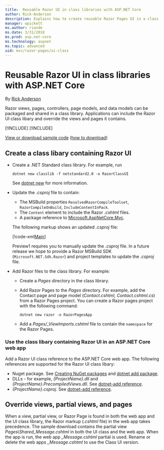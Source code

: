 ```yaml
---
title:  Reusable Razor UI in class libraries with ASP.NET Core
author: Rick-Anderson
description: Explains how to create reusable Razor Pages UI in a class library.
manager: wpickett
ms.author: riande
ms.date: 3/31/2018
ms.prod: asp.net-core
ms.technology: aspnet
ms.topic: advanced
uid: mvc/razor-pages/ui-class
---
```

# Reusable Razor UI in class libraries with ASP.NET Core

By [Rick Anderson](https://twitter.com/RickAndMSFT)

Razor views, pages, controllers, page models, and data models can be packaged and shared in a class library. Applications can include the Razor UI class libary and override the views and pages it contains.

[!INCLUDE[](~/includes/2.1-required.md)]
[!INCLUDE[](~/includes/2.1.md)]

[View or download sample code](https://github.com/aspnet/Docs/tree/master/aspnetcore/mvc/razor-pages/ui-class/sample) ([how to download](xref:tutorials/index#how-to-download-a-sample))

## Create a class libary containing Razor UI

* Create a .NET Standard class library. For example, run 

    ```cli
    dotnet new classlib -f netstandard2.0 -o RazorClassUI
    ```
    See [dotnet new](/dotnet/core/tools/dotnet-new) for more information.
* Update the *.csproj* file to contain:

    * The MSBuild properties `ResolvedRazorCompileToolset`, `RazorCompileOnBuild`, `IncludeContentInPack`.
    * The `Content` element to include the Razor *.cshtml* files.
    * A package reference to [Microsoft.AspNetCore.Mvc](https://www.nuget.org/packages/Microsoft.AspNetCore.Mvc).
    
    The following markup shows an updated *.csproj* file:

    [!code-xml[Main](ui-class/sample/RazorClassUI/RazorClassUI.csproj)]

    Preview1 requires you to manually update the *.csproj* file. In a future release we hope to provide a Razor MSBuild SDK (`Microsoft.NET.Sdk.Razor`) and project templates to update the *.csproj* file.

* Add Razor files to the class library. For example:

    * Create a *Pages* directory in the class library.
    * Add Razor Pages to the *Pages* directory. For example, add the Contact page and page model (*Contact.cshtml, Contact.cshtml.cs*) from a Razor Pages project. You can create a Razor pages project with the following command:
    
        ```cli
        dotnet new razor -o RazorPagesApp
        ```
    * Add a *Pages/_ViewImports.cshtml* file to contain the `namespace` for the Razor Pages.
    
### Use the class libary containing Razor UI in an ASP.NET Core web app

Add a Razor UI class reference to the ASP.NET Core web app. The following references are supported for the Razor UI class libary:

* Nuget package. See [Creating NuGet packages](/nuget/create-packages/creating-a-package) and [dotnet add package](/dotnet/core/tools/dotnet-add-package).
* DLLs - for example, *{ProjectName}.dll* and *{ProjectName}.PrecompiledViews.dll*.  See [dotnet-add reference](/dotnet/core/tools/dotnet-add-reference).
* *{ProjectName}.csproj*. See [dotnet-add reference](/dotnet/core/tools/dotnet-add-reference).

## Override views, partial views, and pages

When a view, partial view, or Razor Page is found in both the web app and the UI class library, the Razor markup (*.cshtml* file) in the web app takes precedence. The sample download contains the partial view *Pages\Shared\_Message.cshtml* in both the UI class and the web app. When the app is run, the web app *_Message.cshtml* partial is used. Rename or delete the web apps *_Message.cshtml* to use the Class UI version.
